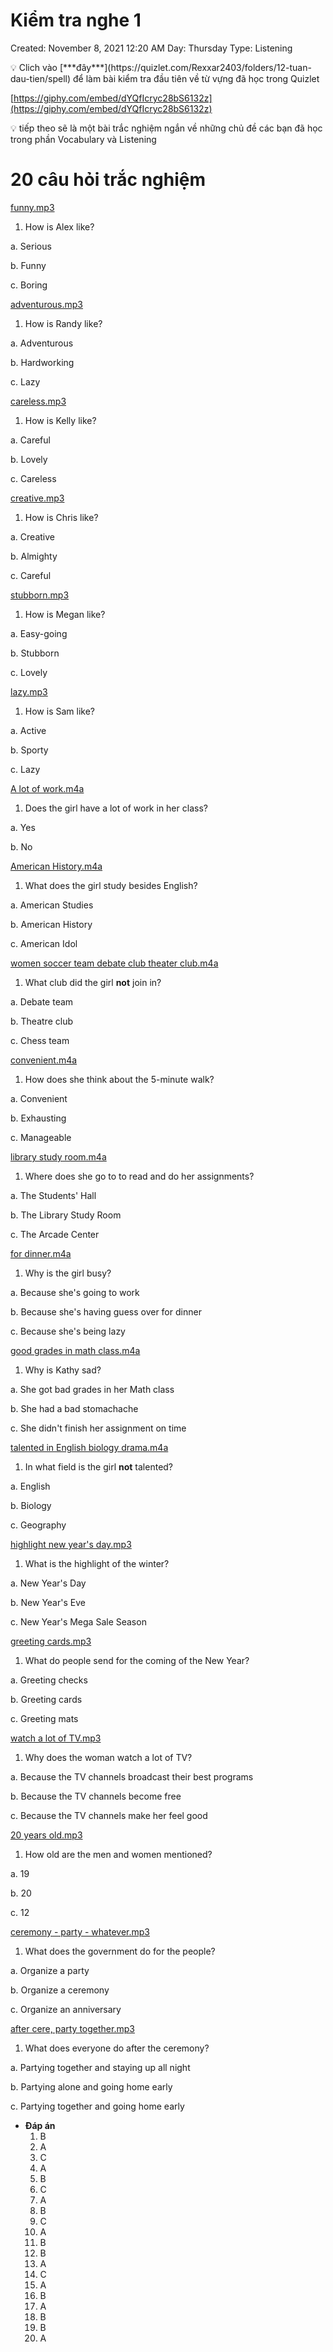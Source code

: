 # Kiểm tra nghe 1

Created: November 8, 2021 12:20 AM
Day: Thursday
Type: Listening

<aside>
💡 Clich vào [***đây***](https://quizlet.com/Rexxar2403/folders/12-tuan-dau-tien/spell) để làm bài kiểm tra đầu tiên về từ vựng đã học trong Quizlet

</aside>

[https://giphy.com/embed/dYQfIcryc28bS6132z](https://giphy.com/embed/dYQfIcryc28bS6132z)

<aside>
💡 tiếp theo sẽ là một bài trắc nghiệm ngắn về những chủ đề các bạn đã học trong phần Vocabulary và Listening

</aside>

# **20 câu hỏi trắc nghiệm**

[funny.mp3](Kie%CC%82%CC%89m%20tra%20nghe%201%20e1623b5c071640ffa7358b83ac05ab63/funny.mp3)

1. How is Alex like?

a. Serious

b. Funny

c. Boring

[adventurous.mp3](Kie%CC%82%CC%89m%20tra%20nghe%201%20e1623b5c071640ffa7358b83ac05ab63/adventurous.mp3)

1. How is Randy like?

a. Adventurous

b. Hardworking

c. Lazy

[careless.mp3](Kie%CC%82%CC%89m%20tra%20nghe%201%20e1623b5c071640ffa7358b83ac05ab63/careless.mp3)

1. How is Kelly like?

a. Careful

b. Lovely

c. Careless

[creative.mp3](Kie%CC%82%CC%89m%20tra%20nghe%201%20e1623b5c071640ffa7358b83ac05ab63/creative.mp3)

1. How is Chris like?

a. Creative

b. Almighty

c. Careful

[stubborn.mp3](Kie%CC%82%CC%89m%20tra%20nghe%201%20e1623b5c071640ffa7358b83ac05ab63/stubborn.mp3)

1. How is Megan like?

a. Easy-going

b. Stubborn

c. Lovely

[lazy.mp3](Kie%CC%82%CC%89m%20tra%20nghe%201%20e1623b5c071640ffa7358b83ac05ab63/lazy.mp3)

1. How is Sam like?

a. Active

b. Sporty

c. Lazy

[A lot of work.m4a](Kie%CC%82%CC%89m%20tra%20nghe%201%20e1623b5c071640ffa7358b83ac05ab63/A_lot_of_work.m4a)

1. Does the girl have a lot of work in her class?

a. Yes

b. No

[American History.m4a](Kie%CC%82%CC%89m%20tra%20nghe%201%20e1623b5c071640ffa7358b83ac05ab63/American_History.m4a)

1. What does the girl study besides English?

a. American Studies

b. American History

c. American Idol

[women soccer team debate club theater club.m4a](Kie%CC%82%CC%89m%20tra%20nghe%201%20e1623b5c071640ffa7358b83ac05ab63/women_soccer_team_debate_club_theater_club.m4a)

1. What club did the girl **not** join in?

a. Debate team

b. Theatre club

c. Chess team

[convenient.m4a](Kie%CC%82%CC%89m%20tra%20nghe%201%20e1623b5c071640ffa7358b83ac05ab63/convenient.m4a)

1. How does she think about the 5-minute walk?

a. Convenient

b. Exhausting

c. Manageable

[library study room.m4a](Kie%CC%82%CC%89m%20tra%20nghe%201%20e1623b5c071640ffa7358b83ac05ab63/library_study_room.m4a)

1. Where does she go to to read and do her assignments?

a. The Students' Hall

b. The Library Study Room

c. The Arcade Center

[for dinner.m4a](Kie%CC%82%CC%89m%20tra%20nghe%201%20e1623b5c071640ffa7358b83ac05ab63/for_dinner.m4a)

1. Why is the girl busy?

a. Because she's going to work

b. Because she's having guess over for dinner

c. Because she's being lazy

[good grades in math class.m4a](Kie%CC%82%CC%89m%20tra%20nghe%201%20e1623b5c071640ffa7358b83ac05ab63/good_grades_in_math_class.m4a)

1. Why is Kathy sad?

a. She got bad grades in her Math class

b. She had a bad stomachache

c. She didn't finish her assignment on time

[talented in English biology drama.m4a](Kie%CC%82%CC%89m%20tra%20nghe%201%20e1623b5c071640ffa7358b83ac05ab63/talented_in_English_biology_drama.m4a)

1. In what field is the girl **not** talented?

a. English

b. Biology

c. Geography

[highlight new year's day.mp3](Kie%CC%82%CC%89m%20tra%20nghe%201%20e1623b5c071640ffa7358b83ac05ab63/highlight_new_years_day.mp3)

1. What is the highlight of the winter?

a. New Year's Day

b. New Year's Eve

c. New Year's Mega Sale Season

[greeting cards.mp3](Kie%CC%82%CC%89m%20tra%20nghe%201%20e1623b5c071640ffa7358b83ac05ab63/greeting_cards.mp3)

1. What do people send for the coming of the New Year?

a. Greeting checks

b. Greeting cards

c. Greeting mats

[watch a lot of TV.mp3](Kie%CC%82%CC%89m%20tra%20nghe%201%20e1623b5c071640ffa7358b83ac05ab63/watch_a_lot_of_TV.mp3)

1. Why does the woman watch a lot of TV?

a. Because the TV channels broadcast their best programs

b. Because the TV channels become free

c. Because the TV channels make her feel good

[20 years old.mp3](Kie%CC%82%CC%89m%20tra%20nghe%201%20e1623b5c071640ffa7358b83ac05ab63/20_years_old.mp3)

1. How old are the men and women mentioned?

a. 19

b. 20

c. 12

[ceremony - party - whatever.mp3](Kie%CC%82%CC%89m%20tra%20nghe%201%20e1623b5c071640ffa7358b83ac05ab63/ceremony_-_party_-_whatever.mp3)

1. What does the government do for the people?

a. Organize a party

b. Organize a ceremony

c. Organize an anniversary

[after cere, party together.mp3](Kie%CC%82%CC%89m%20tra%20nghe%201%20e1623b5c071640ffa7358b83ac05ab63/after_cere_party_together.mp3)

1. What does everyone do after the ceremony?

a. Partying together and staying up all night

b. Partying alone and going home early

c. Partying together and going home early

- **Đáp án**
    1. B
    2. A
    3. C
    4. A
    5. B
    6. C
    7. A
    8. B
    9. C
    10. A
    11. B
    12. B
    13. A
    14. C
    15. A
    16. B
    17. A
    18. B
    19. B
    20. A